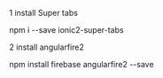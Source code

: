 1 install Super tabs

npm i --save ionic2-super-tabs

2 install angularfire2

npm install firebase angularfire2 --save

